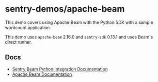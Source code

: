 # sentry-demos/apache-beam

This demo covers using Apache Beam with the Python SDK with a sample wordcount application.

This demo uses `apache-beam` 2.16.0 and `sentry-sdk` 0.13.1 and uses Beam's direct runner.



## Docs

- [Sentry Beam Python Integration Documentation](https://docs.sentry.io/platforms/python/beam/)
- [Apache Beam Documentation](https://beam.apache.org/documentation/)
